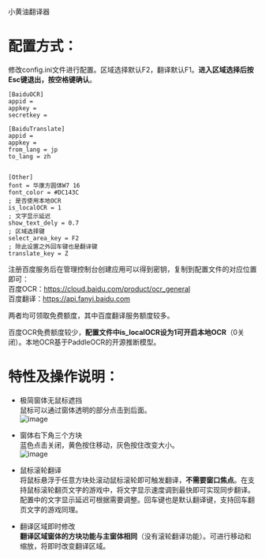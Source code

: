 小黄油翻译器

# 配置方式：
修改config.ini文件进行配置。区域选择默认F2，翻译默认F1。**进入区域选择后按Esc键退出，按空格键确认**。
```
[BaiduOCR]
appid = 
appkey = 
secretkey = 

[BaiduTranslate]
appid = 
appkey = 
from_lang = jp
to_lang = zh


[Other]
font = 华康方圆体W7 16
font_color = #DC143C
; 是否使用本地OCR
is_localOCR = 1
; 文字显示延迟
show_text_dely = 0.7
; 区域选择键
select_area_key = F2
; 除此设置之外回车键也是翻译键
translate_key = Z
```
注册百度服务后在管理控制台创建应用可以得到密钥，复制到配置文件的对应位置即可：  
百度OCR：https://cloud.baidu.com/product/ocr_general  
百度翻译：https://api.fanyi.baidu.com  

两者均可领取免费额度，其中百度翻译服务额度较多。  

百度OCR免费额度较少，**配置文件中is_localOCR设为1可开启本地OCR**（0关闭）。本地OCR基于PaddleOCR的开源推断模型。  

# 特性及操作说明：  
- 极简窗体无鼠标遮挡  
鼠标可以通过窗体透明的部分点击到后面。  
![image](https://s3.bmp.ovh/imgs/2022/02/35b0bd3b776e5677.png)  
  
- 窗体右下角三个方块  
蓝色点击关闭，黄色按住移动，灰色按住改变大小。  
![image](https://s3.bmp.ovh/imgs/2022/02/4b437f9a429ffd8d.png)  
  
- 鼠标滚轮翻译  
将鼠标悬浮于任意方块处滚动鼠标滚轮即可触发翻译，**不需要窗口焦点**。在支持鼠标滚轮翻页文字的游戏中，将文字显示速度调到最快即可实现同步翻译。配置中的文字显示延迟可根据需要调整。回车键也是默认翻译键，支持回车翻页文字的游戏同理。  
  
- 翻译区域即时修改  
**翻译区域窗体的方块功能与主窗体相同**（没有滚轮翻译功能）。可进行移动和缩放，将即时改变翻译区域。